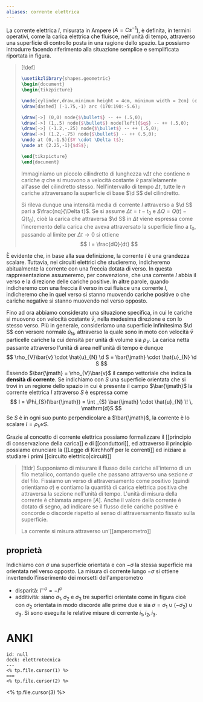```yaml
---
aliases: corrente elettrica
---
```



La corrente elettrica $I$, misurata in Ampere ($A = Cs^{-1}$), è definita, in termini operativi, come la carica elettrica che fluisce, nell'unità di tempo, attraverso una superficie di controllo posta in una ragione dello spazio. La possiamo introdurre facendo riferimento alla situazione semplice e semplificata riportata in figura.

> [!def]
> ```tikz
> \usetikzlibrary{shapes.geometric}
> \begin{document}
> \begin{tikzpicture}
> 
> \node[cylinder,draw,minimum height = 4cm, minimum width = 2cm] (c) at (0,0){};
> \draw[dashed] (-1.75,-1) arc (170:190:-5.6);
> 
> \draw[->] (0,0) node{$\bullet$} -- ++ (.5,0);
> \draw[->] (1,.5) node{$\bullet$} node[left]{$q$} -- ++ (.5,0);
> \draw[->] (-1.2,-.25) node{$\bullet$} -- ++ (.5,0);
> \draw[->] (1.2,-.75) node{$\bullet$} -- ++ (.5,0);
> \node at (0,-1.5){$V \cdot \Delta t$};
> \node at (2.25,-1){$dS$};
> 
> \end{tikzpicture}
> \end{document}
> ```
> Immaginiamo un piccolo cilindretto di lunghezza $v\Delta t$ che contiene $n$ cariche $q$ che si muovono a velocità costante $\bar{v}$ parallelamente all'asse del cilindretto stesso. Nell'intervallo di tempo $\Delta t$, tutte le $n$ cariche attraversano la superficie di base $\d S$ del cilindretto.
> 
> Si rileva dunque una intensità media di corrente $I$ attraverso a $\d S$ pari a $\frac{nq}{\Delta t}$. Se si assume $\Delta t = t - t_{0}$ e $\Delta Q = Q(t) - Q(t_{0})$, cioè la carica che attraversa $\d S$ in $\Delta t$ viene espressa come l'incremento della carica che aveva attraversato la superficie fino a $t_{0}$, passando al limite per $\Delta t \to 0$ si ottiene
> $$ I = \frac{dQ}{dt}  $$

È evidente che, in base alla sua definizione, la corrente $I$ è una grandezza scalare. Tuttavia, nei circuiti elettrici che studieremo, indicheremo abitualmente la corrente con una freccia dotata di verso. In questa rappresentazione assumeremo, per convenzione, che una corrente $I$ abbia il verso e la direzione delle cariche positive. In altre parole, quando indicheremo con una freccia il verso in cui fluisce una corrente $I$, indicheremo che in quel verso si stanno muovendo cariche positive o che cariche negative si stanno muovendo nel verso opposto.

Fino ad ora abbiamo considerato una situazione specifica, in cui le cariche si muovono con velocità costante $\bar{v}$, nella medesima direzione e con lo stesso verso. Più in generale, consideriamo una superficie infinitesima $\d S$ con versore normale $\hat{u}_{N}$, attraverso la quale sono in moto con velocità $\bar{v}$ particelle cariche la cui densità per unità di volume sia $\rho_{V}$. La carica netta passante attraverso l'unità di area nell'unità di tempo è dunque
$$ \rho_{V}\bar{v} \cdot \hat{u}_{N} \d S = \bar{\jmath} \cdot \hat{u}_{N} \d S $$
Essendo $\bar{\jmath} = \rho_{V}\bar{v}$ il campo vettoriale che indica la **densità di corrente**. Se indichiamo con $S$ una superficie orientata che si trovi in un regione dello spazio in cui è presente il campo $\bar{\jmath}$ la corrente elettrica $I$ attraverso $S$ è espressa come
$$ I = \Phi_{S}(\bar{\jmath}) = \int _{S} \bar{\jmath} \cdot \hat{u}_{N} \! \, \mathrm{d}S  $$
Se $S$ è in ogni suo punto perpendicolare a $\bar{\jmath}$, la corrente è lo scalare $I = \rho_{V} vS$.

Grazie al concetto di corrente elettrica possiamo formalizzare il [[principio di conservazione della carica]] e di [[conduttori]], ed attraverso il principio possiamo enunciare la [[Legge di Kirchhoff per le correnti]] ed iniziare a studiare i primi [[circuito elettrico|circuiti]]


>[!tldr]
>Supponiamo di misurare il flusso delle cariche all'interno di un filo metallico, contando quelle che passano attraverso una sezione $\sigma$ del filo. Fissiamo un verso di attraversamento come positivo (quindi orientiamo $\sigma$) e contiamo la quantità di carica elettrica positiva che attraversa la sezione nell'unità di tempo. L'unità di misura della corrente è chiamata ampere $[A]$.
>Anche il valore della corrente è dotato di segno, ad indicare se il flusso delle cariche positive è concorde o discorde rispetto al senso di attraversamento fissato sulla superficie.
>
>La corrente si misura attraverso un'[[amperometro]]


## proprietà
Indichiamo con $\sigma$ una superficie orientata e con $-\sigma$ la stessa superficie ma orientata nel verso opposto.
La misura di corrente lungo $-\sigma$ si ottiene invertendo l'inserimento dei morsetti dell'amperometro
- disparità: $I^{-\sigma} = -I^{\sigma}$
- additività: siano $\sigma_{1}, \sigma_{2}$ e $\sigma_{3}$ tre superfici orientate come in figura cioè con $\sigma_{2}$ orientata in modo discorde alle prime due e sia $\sigma=\sigma_{1} \cup (-\sigma_{2}) \cup \sigma_{3}$. Si sono eseguite le relative misure di corrente $i_{1},i_{2},i_{3}$. 

# ANKI

```anki
id: null
deck: elettrotecnica
---
<% tp.file.cursor(1) %>
===
<% tp.file.cursor(2) %>
```
<% tp.file.cursor(3) %>